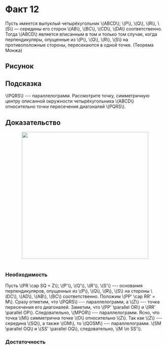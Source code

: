 # Факт 12

Пусть имеется выпуклый четырёхугольник \\(ABCD\\); \\(P\\), \\(Q\\), 
\\(R\\), \\(S\\) — середины его сторон \\(AB\\),  \\(BC\\), \\(CD\\), 
\\(DA\\) соответственно. Тогда \\(ABCD\\) является вписанным в том и 
только том случае, когда перпендикуляры, опущенные из \\(P\\), \\(Q\\), 
\\(R\\), \\(S\\) на противоположные стороны, пересекаются в одной точке. 
(Теорема Монжа)

## Рисунок


## Подсказка
\\(PQRS\\) --- параллелограмм. Рассмотрите точку, симметричную центру 
описанной окружности четырёхугольника \\(ABCD\\) относительно точки 
пересечения диагоналей \\(PQRS\\).


## Доказательство
<img class="figure" src="../img/facts/fact12/solution/fact12_sol_light.svg" style="display: block;margin-left: auto;margin-right: auto;" height="400"><br>

### Необходимость
Пусть \\(PR \cap SQ = Z\\); \\(P'\\), \\(Q'\\), \\(R'\\), 
\\(S'\\) --- основания перпендикуляров, опущенных из \\(P\\), \\(Q\\), 
\\(R\\), \\(S\\) на стороны \\(DC\\), \\(AD\\), \\(AB\\), \\(BC\\) 
соответственно. Положим \\(PP' \cap RR' = M\\). Сразу отметим, что 
\\(PQRS\\) --- параллелограмм, а \\(Z\\) --- точка пересечения его 
диагоналей. Заметим, что \\(PP' \parallel OR\\) и \\(RR' \parallel OP\\). 
Следовательно, \\(MPOR\\) --- параллелограмм. Ясно, что точка \\(M\\) 
симметрична точке \\(O\\) относительно \\(Z\\). Так как \\(Z\\) --- 
середина \\(SQ\\), а также \\(OM\\), то \\(QOSM\\) --- параллелограмм. 
\\(SM \parallel OQ\\) и \\(SS' \parallel OQ\\), следовательно, \\(M \in 
SS'\\).


### Достаточность
